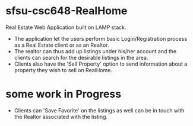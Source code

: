 # sfsu-csc648-RealHome
Real Estate Web Application built on LAMP stack. 
- The application let the users perform basic Login/Registration process as a Real Estate client or as an Realtor. 
- The realtor can thus add up listings under his/her account and the clients can search for the desirable listings in the area.
- Clients also have the 'Sell Property' option to send information about a property they wish to sell on RealHome.

# some work in Progress
- Clients can 'Save Favorite' on the listings as well can be in touch with the Realtor associated with the listing.
